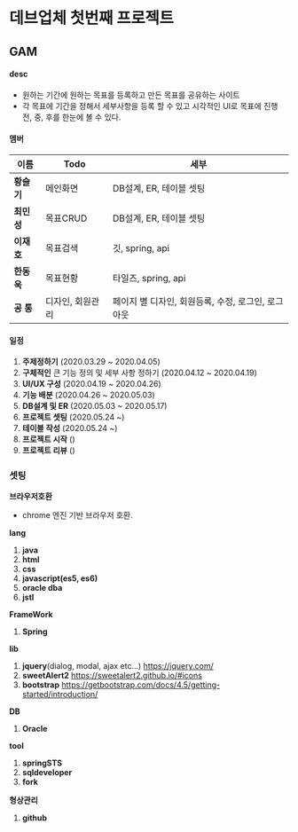# 데브업체 첫번째 프로젝트
## GAM
#### desc
- 원하는 기간에 원하는 목표를 등록하고 만든 목표를 공유하는 사이트
- 각 목표에 기간을 정해서 세부사항을 등록 할 수 있고 시각적인 UI로 목표에 진행 전, 중, 후를 한눈에 볼 수 있다.

#### 멤버
|이름|Todo|세부|
|------|------|-----|
|**황슬기**|메인화면|DB설계, ER, 테이블 셋팅|
|**최민성**|목표CRUD|DB설계, ER, 테이블 셋팅|
|**이재호**|목표검색|깃, spring, api|
|**한동욱**|목표현황|타일즈, spring, api|
|**공  통**|디자인, 회원관리|페이지 별 디자인, 회원등록, 수정, 로그인, 로그아웃|

#### 일정
1. **주제정하기** (2020.03.29 ~ 2020.04.05)
2. **구체적인** 큰 기능 정의 및 세부 사항 정하기 (2020.04.12 ~ 2020.04.19)
3. **UI/UX 구성** (2020.04.19 ~ 2020.04.26)
4. **기능 배분** (2020.04.26 ~ 2020.05.03)
5. **DB설계 및 ER** (2020.05.03 ~ 2020.05.17)
6. **프로젝트 셋팅** (2020.05.24 ~)
7. **테이블 작성** (2020.05.24 ~)
8. **프로젝트 시작** ()
9. **프로젝트 리뷰** ()

### 셋팅
**브라우저호환**
- chrome 엔진 기반 브라우저 호환.

**lang**
1. **java**
2. **html**
3. **css**
4. **javascript(es5, es6)**
5. **oracle dba**
6. **jstl**

**FrameWork**
1. **Spring**

**lib**
1. **jquery**(dialog, modal, ajax etc...) https://jquery.com/
2. **sweetAlert2** https://sweetalert2.github.io/#icons
3. **bootstrap** https://getbootstrap.com/docs/4.5/getting-started/introduction/

**DB**
1. **Oracle**

**tool**
1. **springSTS**
2. **sqldeveloper**
3. **fork**

**형상관리**
1. **github**

